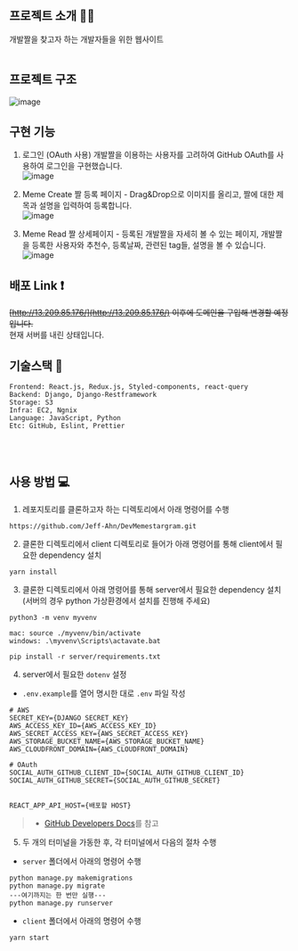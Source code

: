 ## 프로젝트 소개 :ok_woman:
개발짤을 찾고자 하는 개발자들을 위한 웹사이트
<br><br>

## 프로젝트 구조
![image](https://user-images.githubusercontent.com/64527451/139600589-30dafa63-34e1-4109-bafb-804bde838eb4.png)

## 구현 기능
1. 로그인 (OAuth 사용)
개발짤을 이용하는 사용자를 고려하여 GitHub OAuth를 사용하여 로그인을 구현했습니다.<br>
![image](https://user-images.githubusercontent.com/64527451/139600765-90dc1bfc-5314-440f-8dcb-064a9484cf18.png)<br>

2. Meme Create
짤 등록 페이지 - Drag&Drop으로 이미지를 올리고, 짤에 대한 제목과 설명을 입력하여 등록합니다.<br>
![image](https://user-images.githubusercontent.com/64527451/139600673-3ccd35d9-765a-4bf1-8630-4188e9cdb0a1.png)<br>

3. Meme Read
짤 상세페이지 - 등록된 개발짤을 자세히 볼 수 있는 페이지, 개발짤을 등록한 사용자와 추천수, 등록날짜, 관련된 tag들, 설명을 볼 수 있습니다.<br>
![image](https://user-images.githubusercontent.com/64527451/139600702-a0a301d1-b918-4328-bf8b-aa849375a366.png)<br>

## 배포 Link :exclamation:
~~[http://13.209.85.176/](http://13.209.85.176/) 이후에 도메인을 구입해 변경할 예정입니다.~~
<br/>
현재 서버를 내린 상태입니다.
<br/>
## 기술스택 :hammer:
```
Frontend: React.js, Redux.js, Styled-components, react-query
Backend: Django, Django-Restframework
Storage: S3
Infra: EC2, Ngnix
Language: JavaScript, Python
Etc: GitHub, Eslint, Prettier
```
<br><br>
## 사용 방법 :computer:
1. 레포지토리를 클론하고자 하는 디렉토리에서 아래 명령어를 수행
```
https://github.com/Jeff-Ahn/DevMemestargram.git
```
2. 클론한 디렉토리에서 client 디렉토리로 들어가 아래 명령어를 통해 client에서 필요한 dependency 설치
```
yarn install
```
3. 클론한 디렉토리에서 아래 명령어를 통해 server에서 필요한 dependency 설치
(서버의 경우 python 가상환경에서 설치를 진행해 주세요)
```
python3 -m venv myvenv

mac: source ./myvenv/bin/activate
windows: .\myvenv\Scripts\actavate.bat

pip install -r server/requirements.txt
```
4. server에서 필요한 `dotenv` 설정
* `.env.example`를 열어 명시한 대로 `.env` 파일 작성
```
# AWS
SECRET_KEY={DJANGO SECRET_KEY}
AWS_ACCESS_KEY_ID={AWS_ACCESS_KEY_ID}
AWS_SECRET_ACCESS_KEY={AWS_SECRET_ACCESS_KEY}
AWS_STORAGE_BUCKET_NAME={AWS_STORAGE_BUCKET_NAME}
AWS_CLOUDFRONT_DOMAIN={AWS_CLOUDFRONT_DOMAIN}

# OAuth
SOCIAL_AUTH_GITHUB_CLIENT_ID={SOCIAL_AUTH_GITHUB_CLIENT_ID}
SOCIAL_AUTH_GITHUB_SECRET={SOCIAL_AUTH_GITHUB_SECRET}


REACT_APP_API_HOST={배포할 HOST}
```
> - [GitHub Developers Docs](https://docs.github.com/en/developers/apps/building-oauth-apps)를 참고
5. 두 개의 터미널을 가동한 후, 각 터미널에서 다음의 절차 수행
* `server` 폴더에서 아래의 명령어 수행
```
python manage.py makemigrations
python manage.py migrate   
---여기까지는 한 번만 실행---
python manage.py runserver
```
* `client` 폴더에서 아래의 명령어 수행
```
yarn start
```
